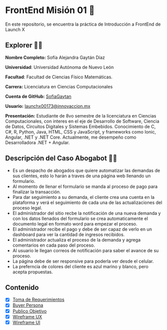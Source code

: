 # FrontEnd Misión 01 🚀
En este repositorio, se encuentra la práctica de Introducción a FrontEnd de Launch X

## Explorer 👩‍🚀
**Nombre Completo:** Sofía Alejandra Gaytán Díaz

**Universidad**: Universidad Autónoma de Nuevo León

**Facultad**: Facultad de Ciencias Físico Matemáticas.

**Carrera:** Licenciatura en Ciencias Computacionales 

**Cuenta de GitHub:** [SofiaGaytan](https://github.com/SofiaGaytan)

**Usuario:** launchx00173@innovaccion.mx

**Presentación:** Estudiante de 8vo semestre de la licenciatura en Ciencias Computacionales, con interes en el eje de Desarrollo de Software, Ciencia de Datos, Circuitos Digitales y Sistemas Embebidos. Conocimiento de C, C#, R, Python, Java, HTML, CSS y JavaScript, y frameworks como Ionic, Angular, .NET y .NET Core. Actualmente, me desempeño como Desarrolladora .NET + Angular.

## Descripción del Caso Abogabot 🧑‍⚖️
- Es un despacho de abogados que quiere automatizar las demandas de sus clientes, esto lo harán a traves de una página web llenando un formulario.
- Al momento de llenar el formulario se manda al proceso de pago para finalizar la transacción.
- Para dar seguimiento a su demanda, el cliente crea una cuenta en la plataforma y verá el seguimiento de cada una de las actualizaciones del proceso legal.
- El administrador del sitio recbe la notificación de una nueva demanda y con los datos llenados del formulario se crea automaticamente el documento  legal en formato word para empezar el proceso.
- El administrador recibe el pago y debe de ser capaz de verlo en un dashboard para ver la cantidad de ingresos recibidos.
- El administrador actualiza el proceso de la demanda y agrega comentarios en cada paso del proceso.
- Al usuario le llegan correos de notificación para saber el avance de su proceso.
- La página debe de ser responsive para poderla ver desde el celular.
- La preferncia de colores del cliente es azul marino y blanco, pero acepta propuestas.

## Contenido
- [X] [Toma de Requerimientos](https://github.com/SofiaGaytan/FrontEnd-Mision01-SofiaGaytan/blob/main/Contenido/TomaDeRequerimientos.md)
- [X] [Buyer Persona](https://github.com/SofiaGaytan/FrontEnd-Mision01-SofiaGaytan/blob/main/Contenido/BuyerPersona.md)
- [X] [Publico Objetivo](https://github.com/SofiaGaytan/FrontEnd-Mision01-SofiaGaytan/blob/main/Contenido/PublicoObjetivo.md)
- [X] [Wireframe UX](https://github.com/SofiaGaytan/FrontEnd-Mision01-SofiaGaytan/blob/main/Contenido/WireframeUX.md)
- [X] [Wireframe UI](https://github.com/SofiaGaytan/FrontEnd-Mision01-SofiaGaytan/blob/main/Contenido/WireframeUI.md)
